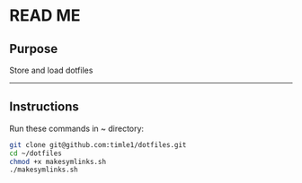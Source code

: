 # READ ME

## Purpose

Store and load dotfiles

---

## Instructions

Run these commands in ~ directory:

```bash
git clone git@github.com:timle1/dotfiles.git
cd ~/dotfiles
chmod +x makesymlinks.sh
./makesymlinks.sh
```
